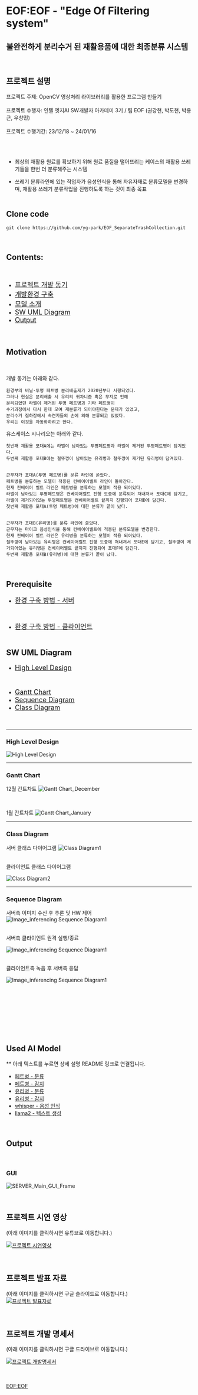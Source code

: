 # EOF:EOF - "Edge Of Filtering system"
## 불완전하게 분리수거 된 재활용품에 대한 최종분류 시스템
<br>

## 프로젝트 설명
프로젝트 주제: OpenCV 영상처리 라이브러리를 활용한 프로그램 만들기<br>
<br>
프로젝트 수행자: 인텔 엣지AI SW개발자 아카데미 3기 / 팀 EOF (권강현, 박도현, 박용근, 우창민)<br>
<br>
프로젝트 수행기간: 23/12/18 ~ 24/01/16<br>

<br>
<br>

* 최상의 재활용 원료를 확보하기 위해 원료 품질을 떨어뜨리는 케이스의 재활용 쓰레기들을 한번 더 분류해주는 시스템

* 쓰레기 분류라인에 있는 작업자가 음성인식을 통해 자유자재로 분류모델을 변경하며, 재활용 쓰레기 분류작업을 진행하도록 하는 것이 최종 목표
<br><br>

## Clone code
```shell
git clone https://github.com/yg-park/EOF_SeparateTrashCollection.git
```
<br>

## Contents:
<br>

 - <font size="+1">[프로젝트 개발 동기](#motivation)</font>
 - <font size="+1">[개발환경 구축](#prerequisite)</font>
 - <font size="+1">[모델 소개](#used-ai-model)</font>
 - <font size="+1">[SW UML Diagram](#sw-uml-diagram)</font>
 - <font size="+1">[Output](#output)</font>
<br><br><br>

## Motivation
<br>

개발 동기는 아래와 같다.
```plain
환경부의 비닐·투명 페트병 분리배출제가 2020년부터 시행되었다.
그러나 현실은 분리배출 시 우리의 귀차니즘 혹은 무지로 인해
분리되었던 라벨이 제거된 투명 페트병과 기타 페트병이
수거과정에서 다시 한데 모여 재분류가 되어야한다는 문제가 있었고,
분리수거 집하장에서 숙련자들의 손에 의해 분류되고 있었다.
우리는 이것을 자동화하려고 한다.
```




유스케이스 시나리오는 아래와 같다.

```
첫번째 재활용 포대A에는 라벨이 남아있는 투명페트병과 라벨이 제거된 투명페트병이 담겨있다.
두번째 재활용 포대B에는 철뚜껑이 남아있는 유리병과 철뚜껑이 제거된 유리병이 담겨있다.


근무자가 포대A(투명 페트병)를 분류 라인에 쏟았다. 
페트병을 분류하는 모델이 적용된 컨베이어벨트 라인이 돌아간다.
현재 컨베이어 벨트 라인은 페트병을 분류하는 모델이 적용 되어있다.
라벨이 남아있는 투명페트병은 컨베이어벨트 진행 도중에 분류되어 쳐내져서 포대C에 담기고, 라벨이 제거되어있는 투명페트병은 컨베이어벨트 끝까지 진행되어 포대D에 담긴다.
첫번째 재활용 포대A(투명 페트병)에 대한 분류가 끝이 났다.


근무자가 포대B(유리병)를 분류 라인에 쏟았다. 
근무자는 마이크 음성인식을 통해 컨베이어벨트에 적용된 분류모델을 변경한다.
현재 컨베이어 벨트 라인은 유리병을 분류하는 모델이 적용 되어있다.
철뚜껑이 남아있는 유리병은 컨베이어벨트 진행 도중에 쳐내져서 포대E에 담기고, 철뚜껑이 제거되어있는 유리병은 컨베이어벨트 끝까지 진행되어 포대F에 담긴다.
두번째 재활용 포대B(유리병)에 대한 분류가 끝이 났다.
```
<br>

## Prerequisite

 - <font size="+1">[환경 구축 방법 - 서버](EOF_TRASH_SERVER/README.md#top)</font>
 <br>

 - <font size="+1">[환경 구축 방법 - 클라이언트](EOF_TRASH_CLIENT/README.md#top)</font>
<br><br>


## SW UML Diagram
 - <font size="+1">[High Level Design](#high-level-design)</font>
 <br>

 - <font size="+1">[Gantt Chart](#gantt-chart)</font>
 - <font size="+1">[Sequence Diagram](#sequence-diagram)</font>
 - <font size="+1">[Class Diagram](#class-diagram)</font>
<br><br><br>
---


### High Level Design
![High Level Design](./Documents/Design/SW/HighLevelDesign/high_level_design.png)
<br>

---

### Gantt Chart
12월 간트차트
![Gantt Chart_December](./Documents/Design/SW/GanttChart/GanttChart_Dec.png)

<br>

1월 간트차트
![Gantt Chart_January](./Documents/Design/SW/GanttChart/GanttChart_JAN.png)

---
### Class Diagram
서버 클래스 다이어그램
![Class Diagram1](./Documents/Design/SW/ClassDiagram/Classdiagram_Server.png)

<br>
클라이언트 클래스 다이어그램

![Class Diagram2](./Documents/Design/SW/ClassDiagram/Classdiagram_Client.png)
<br>

---

### Sequence Diagram
서버측 이미지 수신 후 추론 및 HW 제어
![Image_inferencing Sequence Diagram1](./Documents/Design/SW/SequenceDiagram/Image_inferencing.png)

<br>
서버측 클라이언트 원격 실행/종료

![Image_inferencing Sequence Diagram1](./Documents/Design/SW/SequenceDiagram/remote_control.png)
<br>

<br>
클라이언트측 녹음 후 서버측 응답

![Image_inferencing Sequence Diagram1](./Documents/Design/SW/SequenceDiagram/voice_control.png)
<br><br><br><br><br><br><br><br><br>



## Used AI Model
** 아래 텍스트를 누르면 상세 설명 README 링크로 연결됩니다.
 - [페트병 - 분류](Documents/Model_README/PetClassification_README.md)
 - [페트병 - 감지](Documents/Model_README/PetDetection_README.md)
 - [유리병 - 분류](Documents/Model_README/GlassClassification_README.md)
 - [유리병 - 감지](Documents/Model_README/GlassDetection_README.md)
 - [whisper - 음성 인식](Documents/Model_README/WHISPER_README.md)
 - [llama2 - 텍스트 생성](Documents/Model_README/LLAMA2_README.md)

<br>

## Output
<br>

### GUI
![SERVER_Main_GUI_Frame](/Documents/Design/UI/GUI_MainFrame.png)
<br>




<br>


## 프로젝트 시연 영상
(아래 이미지를 클릭하시면 유튜브로 이동합니다.)<br>
<!--사진경로, 링크변경 필요-->
[![프로젝트 시연영상](/Documents/Design/README_THUMB/http://img.youtube.com/vi/hgrCi_iDWEE/2.jpg)](https://youtu.be/hgrCi_iDWEE)<br>
<br>
<br>


## 프로젝트 발표 자료
(아래 이미지를 클릭하시면 구글 슬라이드로 이동합니다.)<br>
[![프로젝트 발표자료](/Documents/Design/README_THUMB/project_ppt_thumbnail.png)](https://docs.google.com/presentation/d/1dSDactkOZmvLbq3vEzrDe6EoVVP6ZRbsJCYU4K7vqvE/edit?usp=sharing)<br>
<br>
<br>


## 프로젝트 개발 명세서
(아래 이미지를 클릭하시면 구글 드라이브로 이동합니다.)
<!--사진경로, 링크변경 필요-->
[![프로젝트 개발명세서](/Documents/Design/README_THUMB/project_doc_thumbnail.jpg)](https://drive.google.com/file/d/1-3zh4HGUDPPjZDXAhenZUYnj1TJ6g7hT/view?usp=sharing)<br>
<br>
<br>


[EOF:EOF](https://www.notion.so/8a754045f9844332a7ff82ab00be7c66?pvs=21)

<!-- 



-->